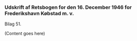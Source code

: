 ### Udskrift af Retsbogen for den 16. December 1946 for Frederikshavn Købstad m. v.

Bilag 51.

(Content goes here)
